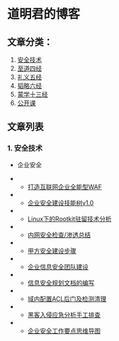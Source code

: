 # 道明君的博客

## 文章分类：

1. [安全技术](https://github.com/DaoMingJun/blog/projects/7)
2. [至道四经](https://github.com/DaoMingJun/blog/projects/2)
3. [礼义五经](https://github.com/DaoMingJun/blog/projects/4)
4. [韬略六经](https://github.com/DaoMingJun/blog/projects/3)
5. [蒙学十三经](https://github.com/DaoMingJun/blog/projects/2)
6. [公开课](https://github.com/DaoMingJun/blog/projects/6)

## 文章列表
### 1. 安全技术
 * 企业安全
 
* * [打造互联网企业全能型WAF](https://github.com/DaoMingJun/blog/issues/20)
 
* * [企业安全建设技能树v1.0](https://github.com/DaoMingJun/blog/issues/16)
 
* * [Linux下的Rootkit驻留技术分析](https://github.com/DaoMingJun/blog/issues/17)
 
* * [内网安全检查/渗透总结](https://github.com/DaoMingJun/blog/issues/11)
 
* * [甲方安全建设步骤](https://github.com/DaoMingJun/blog/issues/14)
 
* * [企业信息安全团队建设](https://github.com/DaoMingJun/blog/issues/10)
 
* * [信息安全规划文档的编写](https://github.com/DaoMingJun/blog/issues/12)

* * [域内配置ACL后门及检测清理](https://github.com/DaoMingJun/blog/issues/21)

* * [黑客入侵应急分析手工排查](https://github.com/DaoMingJun/blog/issues/15)

* * [企业安全工作要点思维导图](https://github.com/DaoMingJun/blog/issues/13)
